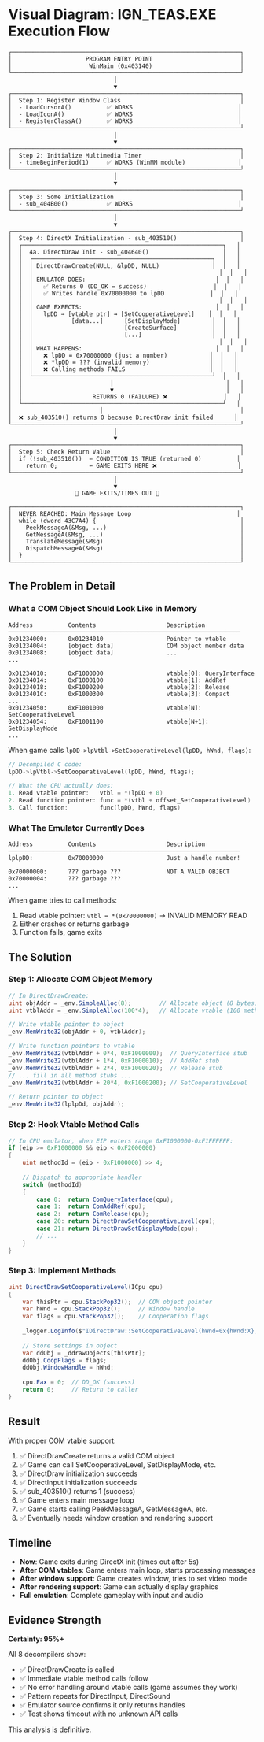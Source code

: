 # Visual Diagram: IGN_TEAS.EXE Execution Flow

```
┌─────────────────────────────────────────────────────────────────┐
│                     PROGRAM ENTRY POINT                         │
│                      WinMain (0x403140)                         │
└─────────────────────────────────────────────────────────────────┘
                              │
                              ▼
┌─────────────────────────────────────────────────────────────────┐
│  Step 1: Register Window Class                                  │
│  - LoadCursorA()          ✅ WORKS                              │
│  - LoadIconA()            ✅ WORKS                              │
│  - RegisterClassA()       ✅ WORKS                              │
└─────────────────────────────────────────────────────────────────┘
                              │
                              ▼
┌─────────────────────────────────────────────────────────────────┐
│  Step 2: Initialize Multimedia Timer                            │
│  - timeBeginPeriod(1)     ✅ WORKS (WinMM module)               │
└─────────────────────────────────────────────────────────────────┘
                              │
                              ▼
┌─────────────────────────────────────────────────────────────────┐
│  Step 3: Some Initialization                                    │
│  - sub_404B00()           ✅ WORKS                              │
└─────────────────────────────────────────────────────────────────┘
                              │
                              ▼
┌─────────────────────────────────────────────────────────────────┐
│  Step 4: DirectX Initialization - sub_403510()                  │
│  ┌─────────────────────────────────────────────────────────┐   │
│  │  4a. DirectDraw Init - sub_404640()                     │   │
│  │  ┌───────────────────────────────────────────────────┐  │   │
│  │  │ DirectDrawCreate(NULL, &lpDD, NULL)               │  │   │
│  │  │                                                     │  │   │
│  │  │ EMULATOR DOES:                                     │  │   │
│  │  │   ✅ Returns 0 (DD_OK = success)                   │  │   │
│  │  │   ✅ Writes handle 0x70000000 to lpDD             │  │   │
│  │  │                                                     │  │   │
│  │  │ GAME EXPECTS:                                      │  │   │
│  │  │   lpDD → [vtable ptr] → [SetCooperativeLevel]    │  │   │
│  │  │           [data...]      [SetDisplayMode]         │  │   │
│  │  │                          [CreateSurface]          │  │   │
│  │  │                          [...]                    │  │   │
│  │  │                                                     │  │   │
│  │  │ WHAT HAPPENS:                                      │  │   │
│  │  │   ❌ lpDD = 0x70000000 (just a number)            │  │   │
│  │  │   ❌ *lpDD = ??? (invalid memory)                 │  │   │
│  │  │   ❌ Calling methods FAILS                        │  │   │
│  │  └───────────────────────────────────────────────────┘  │   │
│  │                         │                                │   │
│  │                         ▼                                │   │
│  │                    RETURNS 0 (FAILURE) ❌                │   │
│  └─────────────────────────────────────────────────────────┘   │
│                         │                                       │
│  ❌ sub_403510() returns 0 because DirectDraw init failed      │
└─────────────────────────────────────────────────────────────────┘
                              │
                              ▼
┌─────────────────────────────────────────────────────────────────┐
│  Step 5: Check Return Value                                     │
│  if (!sub_403510())  ← CONDITION IS TRUE (returned 0)          │
│    return 0;         ← GAME EXITS HERE ❌                       │
└─────────────────────────────────────────────────────────────────┘
                              │
                              ▼
                   🛑 GAME EXITS/TIMES OUT 🛑

┌─────────────────────────────────────────────────────────────────┐
│  NEVER REACHED: Main Message Loop                              │
│  while (dword_43C7A4) {                                         │
│    PeekMessageA(&Msg, ...)                                      │
│    GetMessageA(&Msg, ...)                                       │
│    TranslateMessage(&Msg)                                       │
│    DispatchMessageA(&Msg)                                       │
│  }                                                              │
└─────────────────────────────────────────────────────────────────┘
```

## The Problem in Detail

### What a COM Object Should Look Like in Memory

```
Address          Contents                    Description
──────────────────────────────────────────────────────────────────
0x01234000:      0x01234010                  Pointer to vtable
0x01234004:      [object data]               COM object member data
0x01234008:      [object data]               ...
...

0x01234010:      0xF1000000                  vtable[0]: QueryInterface
0x01234014:      0xF1000100                  vtable[1]: AddRef  
0x01234018:      0xF1000200                  vtable[2]: Release
0x0123401C:      0xF1000300                  vtable[3]: Compact
...
0x01234050:      0xF1001000                  vtable[N]: SetCooperativeLevel
0x01234054:      0xF1001100                  vtable[N+1]: SetDisplayMode
...
```

When game calls `lpDD->lpVtbl->SetCooperativeLevel(lpDD, hWnd, flags)`:

```c
// Decompiled C code:
lpDD->lpVtbl->SetCooperativeLevel(lpDD, hWnd, flags);

// What the CPU actually does:
1. Read vtable pointer:   vtbl = *(lpDD + 0)
2. Read function pointer: func = *(vtbl + offset_SetCooperativeLevel) 
3. Call function:         func(lpDD, hWnd, flags)
```

### What The Emulator Currently Does

```
Address          Contents                    Description
──────────────────────────────────────────────────────────────────
lplpDD:          0x70000000                  Just a handle number!

0x70000000:      ??? garbage ???             NOT A VALID OBJECT
0x70000004:      ??? garbage ???
...
```

When game tries to call methods:
1. Read vtable pointer: `vtbl = *(0x70000000)` → INVALID MEMORY READ
2. Either crashes or returns garbage
3. Function fails, game exits

## The Solution

### Step 1: Allocate COM Object Memory

```csharp
// In DirectDrawCreate:
uint objAddr = _env.SimpleAlloc(8);        // Allocate object (8 bytes)
uint vtblAddr = _env.SimpleAlloc(100*4);   // Allocate vtable (100 methods)

// Write vtable pointer to object
_env.MemWrite32(objAddr + 0, vtblAddr);

// Write function pointers to vtable
_env.MemWrite32(vtblAddr + 0*4, 0xF1000000);  // QueryInterface stub
_env.MemWrite32(vtblAddr + 1*4, 0xF1000010);  // AddRef stub
_env.MemWrite32(vtblAddr + 2*4, 0xF1000020);  // Release stub
// ... fill in all method stubs ...
_env.MemWrite32(vtblAddr + 20*4, 0xF1000200); // SetCooperativeLevel

// Return pointer to object
_env.MemWrite32(lplpDd, objAddr);
```

### Step 2: Hook Vtable Method Calls

```csharp
// In CPU emulator, when EIP enters range 0xF1000000-0xF1FFFFFF:
if (eip >= 0xF1000000 && eip < 0xF2000000)
{
    uint methodId = (eip - 0xF1000000) >> 4;
    
    // Dispatch to appropriate handler
    switch (methodId)
    {
        case 0:  return ComQueryInterface(cpu);
        case 1:  return ComAddRef(cpu);
        case 2:  return ComRelease(cpu);
        case 20: return DirectDrawSetCooperativeLevel(cpu);
        case 21: return DirectDrawSetDisplayMode(cpu);
        // ...
    }
}
```

### Step 3: Implement Methods

```csharp
uint DirectDrawSetCooperativeLevel(ICpu cpu)
{
    var thisPtr = cpu.StackPop32();  // COM object pointer
    var hWnd = cpu.StackPop32();     // Window handle
    var flags = cpu.StackPop32();    // Cooperation flags
    
    _logger.LogInfo($"IDirectDraw::SetCooperativeLevel(hWnd=0x{hWnd:X}, flags=0x{flags:X})");
    
    // Store settings in object
    var ddObj = _ddrawObjects[thisPtr];
    ddObj.CoopFlags = flags;
    ddObj.WindowHandle = hWnd;
    
    cpu.Eax = 0;  // DD_OK (success)
    return 0;     // Return to caller
}
```

## Result

With proper COM vtable support:
1. ✅ DirectDrawCreate returns a valid COM object
2. ✅ Game can call SetCooperativeLevel, SetDisplayMode, etc.
3. ✅ DirectDraw initialization succeeds
4. ✅ DirectInput initialization succeeds  
5. ✅ sub_403510() returns 1 (success)
6. ✅ Game enters main message loop
7. ✅ Game starts calling PeekMessageA, GetMessageA, etc.
8. ✅ Eventually needs window creation and rendering support

## Timeline

- **Now**: Game exits during DirectX init (times out after 5s)
- **After COM vtables**: Game enters main loop, starts processing messages
- **After window support**: Game creates window, tries to set video mode
- **After rendering support**: Game can actually display graphics
- **Full emulation**: Complete gameplay with input and audio

## Evidence Strength

**Certainty: 95%+**

All 8 decompilers show:
- ✅ DirectDrawCreate is called
- ✅ Immediate vtable method calls follow
- ✅ No error handling around vtable calls (game assumes they work)
- ✅ Pattern repeats for DirectInput, DirectSound
- ✅ Emulator source confirms it only returns handles
- ✅ Test shows timeout with no unknown API calls

This analysis is definitive.
